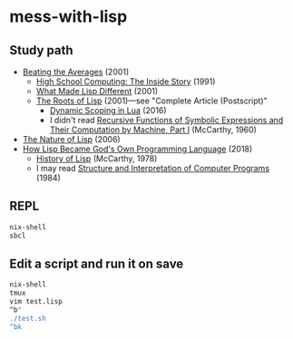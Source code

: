 # mess-with-lisp

## Study path

- [Beating the Averages](http://www.paulgraham.com/avg.html) (2001)
  - [High School Computing: The Inside Story](https://web.archive.org/web/20031208114627/http://www.trollope.org/scheme.html) (1991)
  - [What Made Lisp Different](http://www.paulgraham.com/diff.html) (2001)
  - [The Roots of Lisp](http://www.paulgraham.com/rootsoflisp.html) (2001)—see "Complete Article (Postscript)"
    - [Dynamic Scoping in Lua](https://leafo.net/guides/dynamic-scoping-in-lua.html) (2016)
    - I didn't read [Recursive Functions of Symbolic Expressions and Their Computation by Machine, Part I](http://jmc.stanford.edu/articles/recursive.html) (McCarthy, 1960)
- [The Nature of Lisp](https://www.defmacro.org/ramblings/lisp.html) (2006)
- [How Lisp Became God's Own Programming Language](https://twobithistory.org/2018/10/14/lisp.html) (2018)
  - [History of Lisp](http://jmc.stanford.edu/articles/lisp.html) (McCarthy, 1978)
  - I may read [Structure and Interpretation of Computer Programs](https://mitpress.mit.edu/sites/default/files/sicp/index.html) (1984)

## REPL

```sh
nix-shell
sbcl
```

## Edit a script and run it on save

```sh
nix-shell
tmux
vim test.lisp
^b"
./test.sh
^bk
```
